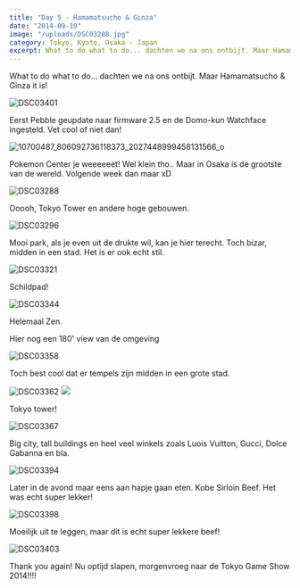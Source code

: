 ```yaml
---
title: "Day 5 - Hamamatsucho & Ginza"
date: "2014-09-19"
image: "/uploads/DSC03288.jpg"
category: Tokyo, Kyoto, Osaka - Japan
excerpt: What to do what to do... dachten we na ons ontbijt. Maar Hamamatsucho & Ginza it is...
---
```


What to do what to do... dachten we na ons ontbijt. Maar Hamamatsucho & Ginza it is!

![DSC03401](/uploads/DSC03401-1024x575.jpg)

Eerst Pebble geupdate naar firmware 2.5 en de Domo-kun Watchface ingesteld. Vet cool of niet dan!

![10700487_806092736118373_2027448999458131566_o](/uploads/10700487_806092736118373_2027448999458131566_o-1024x259.jpg)

Pokemon Center je weeeeeet! Wel klein tho.. Maar in Osaka is de grootste van de wereld. Volgende week dan maar xD

![DSC03288](/uploads/DSC03288-1024x575.jpg)

Ooooh, Tokyo Tower en andere hoge gebouwen.

![DSC03296](/uploads/DSC03296-1024x575.jpg)

Mooi park, als je even uit de drukte wil, kan je hier terecht. Toch bizar, midden in een stad. Het is er ook echt stil.

![DSC03321](/uploads/DSC03321-1024x575.jpg)

Schildpad!

![DSC03344](/uploads/DSC03344-1024x575.jpg)

Helemaal Zen.

<!-- <iframe src="//www.youtube.com/embed/FW6uRdbkyXY?rel=0" frameborder="0" allowfullscreen="allowfullscreen"></iframe> -->

Hier nog een 180' view van de omgeving

![DSC03358](/uploads/DSC03358-1024x575.jpg)

Toch best cool dat er tempels zijn midden in een grote stad.

![DSC03362](/uploads/DSC03362-575x1024.jpg) ![](/uploads/IMG_3706-576x1024.jpg)

Tokyo tower!

![DSC03367](/uploads/DSC03367-1024x575.jpg)

Big city, tall buildings en heel veel winkels zoals Luois Vuitton, Gucci, Dolce Gabanna en bla.

![DSC03394](/uploads/DSC03394-1024x575.jpg)

Later in de avond maar eens aan hapje gaan eten. Kobe Sirloin Beef. Het was echt super lekker!

![DSC03398](/uploads/DSC03398-1024x575.jpg)

Moeilijk uit te leggen, maar dit is echt super lekkere beef!

![DSC03403](/uploads/DSC03403-1024x575.jpg)

Thank you again! Nu optijd slapen, morgenvroeg naar de Tokyo Game Show 2014!!!!
